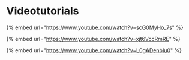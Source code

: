 # Videotutorials

{% embed url="https://www.youtube.com/watch?v=scG0MyHo_7s" %}

{% embed url="https://www.youtube.com/watch?v=xjt6VccRmRE" %}

{% embed url="https://www.youtube.com/watch?v=L0gADenbIu0" %}

